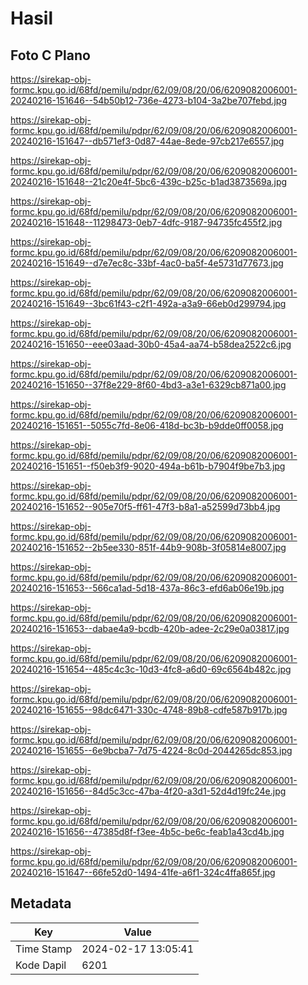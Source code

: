 # Hasil

## Foto C Plano

https://sirekap-obj-formc.kpu.go.id/68fd/pemilu/pdpr/62/09/08/20/06/6209082006001-20240216-151646--54b50b12-736e-4273-b104-3a2be707febd.jpg

https://sirekap-obj-formc.kpu.go.id/68fd/pemilu/pdpr/62/09/08/20/06/6209082006001-20240216-151647--db571ef3-0d87-44ae-8ede-97cb217e6557.jpg

https://sirekap-obj-formc.kpu.go.id/68fd/pemilu/pdpr/62/09/08/20/06/6209082006001-20240216-151648--21c20e4f-5bc6-439c-b25c-b1ad3873569a.jpg

https://sirekap-obj-formc.kpu.go.id/68fd/pemilu/pdpr/62/09/08/20/06/6209082006001-20240216-151648--11298473-0eb7-4dfc-9187-94735fc455f2.jpg

https://sirekap-obj-formc.kpu.go.id/68fd/pemilu/pdpr/62/09/08/20/06/6209082006001-20240216-151649--d7e7ec8c-33bf-4ac0-ba5f-4e5731d77673.jpg

https://sirekap-obj-formc.kpu.go.id/68fd/pemilu/pdpr/62/09/08/20/06/6209082006001-20240216-151649--3bc61f43-c2f1-492a-a3a9-66eb0d299794.jpg

https://sirekap-obj-formc.kpu.go.id/68fd/pemilu/pdpr/62/09/08/20/06/6209082006001-20240216-151650--eee03aad-30b0-45a4-aa74-b58dea2522c6.jpg

https://sirekap-obj-formc.kpu.go.id/68fd/pemilu/pdpr/62/09/08/20/06/6209082006001-20240216-151650--37f8e229-8f60-4bd3-a3e1-6329cb871a00.jpg

https://sirekap-obj-formc.kpu.go.id/68fd/pemilu/pdpr/62/09/08/20/06/6209082006001-20240216-151651--5055c7fd-8e06-418d-bc3b-b9dde0ff0058.jpg

https://sirekap-obj-formc.kpu.go.id/68fd/pemilu/pdpr/62/09/08/20/06/6209082006001-20240216-151651--f50eb3f9-9020-494a-b61b-b7904f9be7b3.jpg

https://sirekap-obj-formc.kpu.go.id/68fd/pemilu/pdpr/62/09/08/20/06/6209082006001-20240216-151652--905e70f5-ff61-47f3-b8a1-a52599d73bb4.jpg

https://sirekap-obj-formc.kpu.go.id/68fd/pemilu/pdpr/62/09/08/20/06/6209082006001-20240216-151652--2b5ee330-851f-44b9-908b-3f05814e8007.jpg

https://sirekap-obj-formc.kpu.go.id/68fd/pemilu/pdpr/62/09/08/20/06/6209082006001-20240216-151653--566ca1ad-5d18-437a-86c3-efd6ab06e19b.jpg

https://sirekap-obj-formc.kpu.go.id/68fd/pemilu/pdpr/62/09/08/20/06/6209082006001-20240216-151653--dabae4a9-bcdb-420b-adee-2c29e0a03817.jpg

https://sirekap-obj-formc.kpu.go.id/68fd/pemilu/pdpr/62/09/08/20/06/6209082006001-20240216-151654--485c4c3c-10d3-4fc8-a6d0-69c6564b482c.jpg

https://sirekap-obj-formc.kpu.go.id/68fd/pemilu/pdpr/62/09/08/20/06/6209082006001-20240216-151655--98dc6471-330c-4748-89b8-cdfe587b917b.jpg

https://sirekap-obj-formc.kpu.go.id/68fd/pemilu/pdpr/62/09/08/20/06/6209082006001-20240216-151655--6e9bcba7-7d75-4224-8c0d-2044265dc853.jpg

https://sirekap-obj-formc.kpu.go.id/68fd/pemilu/pdpr/62/09/08/20/06/6209082006001-20240216-151656--84d5c3cc-47ba-4f20-a3d1-52d4d19fc24e.jpg

https://sirekap-obj-formc.kpu.go.id/68fd/pemilu/pdpr/62/09/08/20/06/6209082006001-20240216-151656--47385d8f-f3ee-4b5c-be6c-feab1a43cd4b.jpg

https://sirekap-obj-formc.kpu.go.id/68fd/pemilu/pdpr/62/09/08/20/06/6209082006001-20240216-151647--66fe52d0-1494-41fe-a6f1-324c4ffa865f.jpg


## Metadata

| Key        | Value               |
| ---------- | ------------------- |
| Time Stamp | 2024-02-17 13:05:41 |
| Kode Dapil | 6201                |



